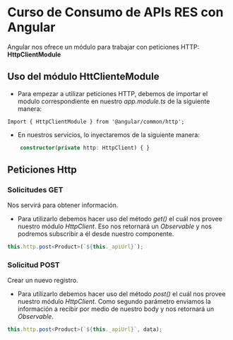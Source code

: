 # Curso de Consumo de APIs RES con Angular

Angular nos ofrece un módulo para trabajar con peticiones HTTP: **HttpClientModule**

## Uso del módulo HttClienteModule

* Para empezar a utilizar peticiones HTTP, debemos de importar el modulo correspondiente en nuestro *app.module.ts* de la siguiente manera:

`Import { HttpClientModule } from '@angular/common/http';`

* En nuestros servicios, lo inyectaremos de la siguiente manera:

```TypeScript
    constructor(private http: HttpClient) { }
```

## Peticiones Http

### Solicitudes GET

Nos servirá para obtener información.

* Para utilizarlo debemos hacer uso del método *get()* el cuál nos provee nuestro módulo *HttpClient*. Eso nos retornará un *Observable* y nos podremos subscribir a él desde nuestro componente.

```TypeScript
this.http.post<Product>(`${this._apiUrl}`);
```

### Solicitud POST

Crear un nuevo registro.

* Para utilizarlo debemos hacer uso del método *post()* el cuál nos provee nuestro módulo *HttpClient*. Como segundo parámetro enviamos la información a recibir por medio de nuestro body y nos retornará un *Observable*.

```TypeScript
this.http.post<Product>(`${this._apiUrl}`, data);
```
